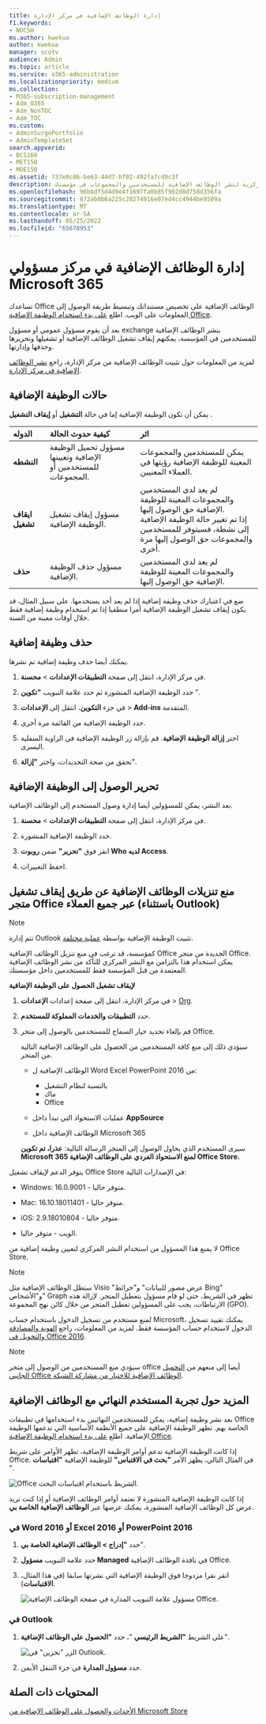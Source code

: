 ```yaml
---
title: إدارة الوظائف الإضافية في مركز الإدارة
f1.keywords:
- NOCSH
ms.author: kwekua
author: kwekua
manager: scotv
audience: Admin
ms.topic: article
ms.service: o365-administration
ms.localizationpriority: medium
ms.collection:
- M365-subscription-management
- Adm_O365
- Adm_NonTOC
- Adm_TOC
ms.custom:
- AdminSurgePortfolio
- AdminTemplateSet
search.appverid:
- BCS160
- MET150
- MOE150
ms.assetid: 737e8c86-be63-44d7-bf02-492fa7cd9c3f
description: تعرف على كيفية استخدام الوظائف الإضافية المركزية لنشر الوظائف الإضافية للمستخدمين والمجموعات في مؤسستك.
ms.openlocfilehash: 96bbdf5d4d9e4f1697fa0b85f902d8d758d356fa
ms.sourcegitcommit: 872ab0b6a225c20274916e07ed4cc4944be9509a
ms.translationtype: MT
ms.contentlocale: ar-SA
ms.lasthandoff: 05/25/2022
ms.locfileid: "65678953"
---
```

# <a name="manage-add-ins-in-the-microsoft-365-admin-center"></a>إدارة الوظائف الإضافية في مركز مسؤولي Microsoft 365

تساعدك Office الوظائف الإضافية على تخصيص مستنداتك وتبسيط طريقة الوصول إلى المعلومات على الويب. اطلع [على بدء استخدام الوظيفة الإضافية Office](https://support.microsoft.com/office/82e665c4-6700-4b56-a3f3-ef5441996862). 

بعد أن يقوم مسؤول عمومي أو مسؤول exchange بنشر الوظائف الإضافية للمستخدمين في المؤسسة، يمكنهم إيقاف تشغيل الوظائف الإضافية أو تشغيلها وتحريرها وحذفها وإدارتها.

لمزيد من المعلومات حول تثبيت الوظائف الإضافية من مركز الإدارة، راجع [نشر الوظائف الإضافية في مركز الإدارة](./manage-deployment-of-add-ins.md).
  
## <a name="add-in-states"></a>حالات الوظيفة الإضافية

يمكن أن تكون الوظيفة الإضافية إما في حالة **التشغيل** أو **إيقاف التشغيل** .
  
| الدوله | كيفية حدوث الحالة | اثر |
|:-----|:-----|:-----|
|**النشطه**  <br/> |مسؤول تحميل الوظيفة الإضافية وتعيينها للمستخدمين أو المجموعات.  <br/> |يمكن للمستخدمين والمجموعات المعينة للوظيفة الإضافية رؤيتها في العملاء المعنيين.  <br/> |
|**ايقاف تشغيل**  <br/> |مسؤول إيقاف تشغيل الوظيفة الإضافية.  <br/> |لم يعد لدى المستخدمين والمجموعات المعينة للوظيفة الإضافية حق الوصول إليها.  <br/> إذا تم تغيير حالة الوظيفة الإضافية إلى نشطة، فسيتوفر للمستخدمين والمجموعات حق الوصول إليها مرة أخرى.  <br/> |
|**حذف**  <br/> |مسؤول حذف الوظيفة الإضافية.  <br/> |لم يعد لدى المستخدمين والمجموعات المعينة للوظيفة الإضافية حق الوصول إليها.  <br/> |
   
ضع في اعتبارك حذف وظيفة إضافية إذا لم يعد أحد يستخدمها. على سبيل المثال، قد يكون إيقاف تشغيل الوظيفة الإضافية أمرا منطقيا إذا تم استخدام وظيفة إضافية فقط خلال أوقات معينة من السنة.

## <a name="delete-an-add-in"></a>حذف وظيفة إضافية

يمكنك أيضا حذف وظيفة إضافية تم نشرها.

1. في مركز الإدارة، انتقل إلى صفحة **التطبيقات الإعدادات** >  **محسنة**.

2. حدد الوظيفة الإضافية المنشورة ثم حدد علامة التبويب **"تكوين** ".

3. في جزء **التكوين**، انتقل إلى **الإعدادات** >  **Add-ins** المتقدمة.

4. حدد الوظيفة الإضافية من القائمة مرة أخرى.

5. اختر **إزالة الوظيفة الإضافية**. قم بإزالة زر الوظيفة الإضافية في الزاوية السفلية اليسرى.

6. تحقق من صحة التحديدات، واختر **"إزالة**".

## <a name="edit-add-in-access"></a>تحرير الوصول إلى الوظيفة الإضافية

بعد النشر، يمكن للمسؤولين أيضا إدارة وصول المستخدم إلى الوظائف الإضافية.

1. في مركز الإدارة، انتقل إلى صفحة **التطبيقات الإعدادات** >  **محسنة**.

2. حدد الوظيفة الإضافية المنشورة.

3. انقر فوق **"تحرير"** ضمن **روبوت Who لديه Access**.

4. احفظ التغييرات.

## <a name="prevent-add-in-downloads-by-turning-off-the-office-store-across-all-clients-except-outlook"></a>منع تنزيلات الوظائف الإضافية عن طريق إيقاف تشغيل متجر Office عبر جميع العملاء (باستثناء Outlook)

> [!NOTE]
> تتم إدارة Outlook تثبيت الوظيفة الإضافية بواسطة [عملية مختلفة](/exchange/clients-and-mobile-in-exchange-online/add-ins-for-outlook/specify-who-can-install-and-manage-add-ins).

كمؤسسة، قد ترغب في منع تنزيل الوظائف الإضافية Office الجديدة من متجر Office. يمكن استخدام هذا بالتزامن مع النشر المركزي للتأكد من نشر الوظائف الإضافية المعتمدة من قبل المؤسسة فقط للمستخدمين داخل مؤسستك.
  
**لإيقاف تشغيل الحصول على الوظيفة الإضافية**
  
1. في مركز الإدارة، انتقل إلى صفحة إعدادات **الإعدادات** \> [Org](https://go.microsoft.com/fwlink/p/?linkid=2053743).

2. حدد **التطبيقات والخدمات المملوكة للمستخدم**.
    
3. قم بإلغاء تحديد خيار السماح للمستخدمين بالوصول إلى متجر Office.

    سيؤدي ذلك إلى منع كافة المستخدمين من الحصول على الوظائف الإضافية التالية من المتجر.
      
    - الوظائف الإضافية ل Word Excel PowerPoint 2016 من:
        
      - بالنسبة لنظام التشغيل
      - ماك
      - Office
        
        
    - عمليات الاستحواذ التي تبدأ داخل **AppSource**
        
    - الوظائف الإضافية داخل Microsoft 365
        
    سيرى المستخدم الذي يحاول الوصول إلى المتجر الرسالة التالية: **عذرا، تم تكوين Microsoft 365 لمنع الاستحواذ الفردي على الوظائف الإضافية Office Store.**
  
يتوفر الدعم لإيقاف تشغيل Office Store في الإصدارات التالية:
  
- Windows: 16.0.9001 - متوفر حاليا.
    
- Mac: 16.10.18011401 - متوفر حاليا.
    
- iOS: 2.9.18010804 - متوفر حاليا.
    
- الويب - متوفر حاليا.
    
لا يمنع هذا المسؤول من استخدام النشر المركزي لتعيين وظيفة إضافية من Office Store.

> [!NOTE] 
> ستظل الوظائف الإضافية مثل Visio "عرض مصور للبيانات" و"خرائط Bing" و"الأشخاص" Graph تظهر في الشريط، حتى لو قام مسؤول بتعطيل المتجر. لإزالة هذه الارتباطات، يجب على المسؤولين تعطيل المتجر من خلال كائن نهج المجموعة (GPO).
  
لمنع مستخدم من تسجيل الدخول باستخدام حساب Microsoft، يمكنك تقييد تسجيل الدخول لاستخدام حساب المؤسسة فقط. لمزيد من المعلومات، راجع [الهوية والمصادقة والتخويل في Office 2016](/DeployOffice/security/identity-authentication-and-authorization-in-office).  

> [!NOTE] 
> سيؤدي منع المستخدمين من الوصول إلى متجر office أيضا إلى منعهم من [التحميل الجانبي Office الوظائف الإضافية للاختبار من مشاركة الشبكة](/office/dev/add-ins/testing/create-a-network-shared-folder-catalog-for-task-pane-and-content-add-ins).

## <a name="more-about-the-end-user-experience-with-add-ins"></a>المزيد حول تجربة المستخدم النهائي مع الوظائف الإضافية

بعد نشر وظيفة إضافية، يمكن للمستخدمين النهائيين بدء استخدامها في تطبيقات Office الخاصة بهم. تظهر الوظيفة الإضافية على جميع الأنظمة الأساسية التي تدعمها الوظيفة الإضافية. اطلع [على بدء استخدام الوظيفة الإضافية Office](https://support.microsoft.com/office/82e665c4-6700-4b56-a3f3-ef5441996862). 
  
إذا كانت الوظيفة الإضافية تدعم أوامر الوظيفة الإضافية، تظهر الأوامر على شريط Office. في المثال التالي، يظهر الأمر **"بحث في الاقتباس"** للوظيفة الإضافية **"اقتباسات** ". 

![Office الشريط باستخدام اقتباسات البحث.](../../media/553b0c0a-65e9-4746-b3b0-8c1b81715a86.png)
  
إذا كانت الوظيفة الإضافية المنشورة لا تعتمد أوامر الوظائف الإضافية أو إذا كنت تريد عرض كل الوظائف الإضافية المنشورة، يمكنك عرضها عبر **الوظائف الإضافية الخاصة بي**. 
  
### <a name="in-word-2016-excel-2016-or-powerpoint-2016"></a>في Word 2016 أو Excel 2016 أو PowerPoint 2016

1. حدد **"إدراج \> الوظائف الإضافية الخاصة بي**". 
    
2. حدد علامة التبويب **مسؤول Managed** في نافذة الوظائف الإضافية Office. 
    
3. انقر نقرا مزدوجا فوق الوظيفة الإضافية التي نشرتها سابقا (في هذا المثال، **الاقتباسات**).

    ![مسؤول علامة التبويب المدارة في صفحة الوظائف الإضافية Office.](../../media/fd36ba81-9882-40f0-9fce-74f991aa97d5.png)
  
### <a name="in-outlook"></a>في Outlook

1. على الشريط **"الشريط الرئيسي** "، حدد **"الحصول على الوظائف الإضافية**".

    ![الزر "تخزين" في Outlook.](../../media/getaddinsicon.png)
  
2. حدد **مسؤول المدارة** في جزء التنقل الأيمن. 

## <a name="related-content"></a>المحتويات ذات الصلة

[الأحداث والحصول على الوظائف الإضافية من Microsoft Store](./minors-and-acquiring-addins-from-the-store.md)

